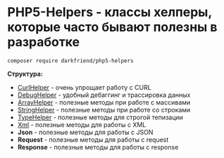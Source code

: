 # PHP5-Helpers - классы хелперы, которые часто бывают полезны в разработке

``composer require darkfriend/php5-helpers``

**Структура:**

* [CurlHelper](https://github.com/darkfriend/php5-curl) - очень упрощает работу с CURL
* [DebugHelper](https://github.com/darkfriend/php5-debug) - удобный дебаггинг и трассировка данных
* [ArrayHelper](https://github.com/darkfriend/php5-array) - полезные методы при работе с массивами
* [StringHelper](https://github.com/darkfriend/php5-string) - полезные методы при работе со строками
* [TypeHelper](https://github.com/darkfriend/php5-type) - полезные методы для строгой тепизации
* [Xml](https://github.com/darkfriend/php5-xml) - полезные методы для работы с XML
* **Json** - полезные методы для работы с JSON
* **Request** - полезные методы для работы с request
* **Response** - полезные методы для работы с response